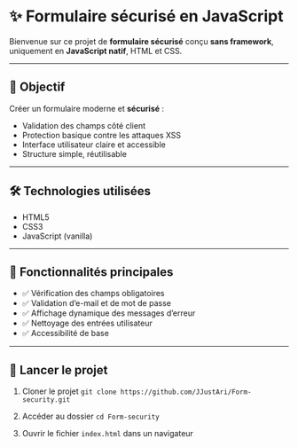 
# ✨ Formulaire sécurisé en JavaScript

Bienvenue sur ce projet de **formulaire sécurisé** conçu **sans framework**, uniquement en **JavaScript natif**, HTML et CSS.

---

## 🔐 Objectif

Créer un formulaire moderne et **sécurisé** :
- Validation des champs côté client
- Protection basique contre les attaques XSS
- Interface utilisateur claire et accessible
- Structure simple, réutilisable

---

## 🛠️ Technologies utilisées

- HTML5  
- CSS3  
- JavaScript (vanilla)

---

## 🧪 Fonctionnalités principales

- ✅ Vérification des champs obligatoires  
- ✅ Validation d’e-mail et de mot de passe  
- ✅ Affichage dynamique des messages d’erreur  
- ✅ Nettoyage des entrées utilisateur  
- ✅ Accessibilité de base

---
## 🚀 Lancer le projet

1. Cloner le projet
``` git clone https://github.com/JJustAri/Form-security.git ```

2. Accéder au dossier
` cd Form-security `

3. Ouvrir le fichier `index.html` dans un navigateur

